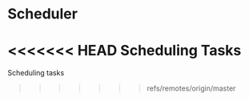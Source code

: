# Scheduler
<<<<<<< HEAD
Scheduling Tasks
=======
Scheduling tasks
>>>>>>> refs/remotes/origin/master
